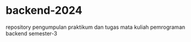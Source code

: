# backend-2024
repository pengumpulan praktikum dan tugas mata kuliah pemrograman backend semester-3
